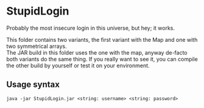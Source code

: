 # StupidLogin

Probably the most insecure login in this universe, but hey; it works.

This folder contains two variants, the first variant with the Map and one with two symmetrical arrays.<br>
The JAR build in this folder uses the one with the map, anyway de-facto both variants do the same thing. If you really want to see it, you can compile the other build by yourself or test it on your environment.
## Usage syntax
`java -jar StupidLogin.jar <string: username> <string: password>`